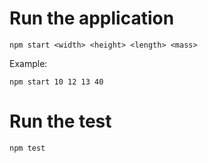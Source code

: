 # Run the application

```
npm start <width> <height> <length> <mass>
```

Example:

```
npm start 10 12 13 40
```

# Run the test

```
npm test
```
